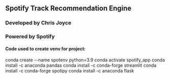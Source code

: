 ## Spotify Track Recommendation Engine
### Developed by Chris Joyce
### Powered by Spotify

#### Code used to create venv for project:
conda create --name spotenv python=3.9
conda activate spotify_app
conda install -c anaconda pandas
conda install -c conda-forge streamlit
conda install -c conda-forge spotipy
conda install -c anaconda flask